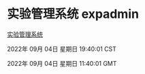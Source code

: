 # 实验管理系统 expadmin
[实验管理系统](http://59.174.9.48:56808/expadmin-782313d2-e1b1-4ea7-932e-3a55e6a1a4d0/)

2022年 09月 04日 星期日 19:40:01 CST

2022年 09月 04日 星期日 11:40:01 GMT
